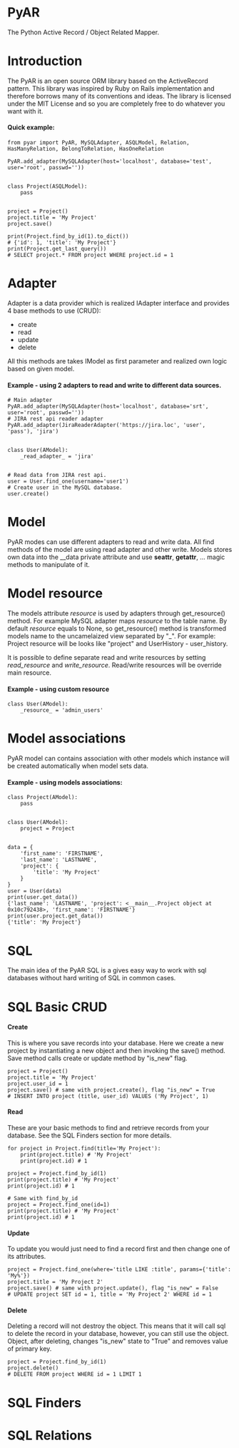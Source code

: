 PyAR
====
The Python Active Record / Object Related Mapper.


Introduction
===
The PyAR is an open source ORM library based on the ActiveRecord pattern. This library was inspired by Ruby on Rails 
implementation and therefore borrows many of its conventions and ideas. The library is licensed under the MIT License 
and so you are completely free to do whatever you want with it.

#### Quick example:
```
from pyar import PyAR, MySQLAdapter, ASQLModel, Relation, HasManyRelation, BelongToRelation, HasOneRelation
  
PyAR.add_adapter(MySQLAdapter(host='localhost', database='test', user='root', passwd=''))


class Project(ASQLModel):
    pass
    
    
project = Project()
project.title = 'My Project'
project.save()

print(Project.find_by_id(1).to_dict())
# {'id': 1, 'title': 'My Project'}
print(Project.get_last_query())
# SELECT project.* FROM project WHERE project.id = 1
```


Adapter
===
Adapter is a data provider which is realized IAdapter interface and provides 4 base methods to use (CRUD):
  * create
  * read
  * update
  * delete
  
All this methods are takes IModel as first parameter and realized own logic based on given model. 

#### Example - using 2 adapters to read and write to different data sources.
```
# Main adapter
PyAR.add_adapter(MySQLAdapter(host='localhost', database='srt', user='root', passwd=''))
# JIRA rest api reader adapter
PyAR.add_adapter(JiraReaderAdapter('https://jira.loc', 'user', 'pass'), 'jira')


class User(AModel):
    _read_adapter_ = 'jira'


# Read data from JIRA rest api.
user = User.find_one(username='user1')
# Create user in the MySQL database.
user.create()
```


Model
===
PyAR modes can use different adapters to read and write data.
All find methods of the model are using read adapter and other write.
Models stores own data into the __data private attribute and use __seattr__, __getattr__, ... magic methods 
to manipulate of it. 


Model resource
===
The models attribute _resource_ is used by adapters through get_resource() method. For example MySQL adapter 
maps _resource_ to the table name.
By default _resource_ equals to None, so get_resource() method is transformed models name to the uncamelaized view separated by "_".
For example: Project resource will be looks like "project" and UserHistory - user_history.

It is possible to define separate read and write resources by setting _read_resource_ and _write_resource_. 
Read/write resources will be override main resource.  

 
#### Example - using custom resource
```
class User(AModel):
    _resource_ = 'admin_users'

```


Model associations
===
PyAR model can contains association with other models which instance will be created automatically when model sets data.

#### Example - using models associations:
```
class Project(AModel):
    pass


class User(AModel):
    project = Project


data = {
    'first_name': 'FIRSTNAME',
    'last_name': 'LASTNAME',
    'project': {
        'title': 'My Project'
    }
}
user = User(data)
print(user.get_data())
{'last_name': 'LASTNAME', 'project': <__main__.Project object at 0x10c792438>, 'first_name': 'FIRSTNAME'}
print(user.project.get_data())
{'title': 'My Project'}
```


SQL
===
The main idea of the PyAR SQL is a gives easy way to work with sql databases without hard writing of SQL in common cases.


SQL Basic CRUD
===
#### Create
This is where you save records into your database. 
Here we create a new project by instantiating a new object and then invoking the save() method.
Save method calls create or update method by "is_new" flag.
```
project = Project()
project.title = 'My Project'
project.user_id = 1
project.save() # same with project.create(), flag "is_new" = True
# INSERT INTO project (title, user_id) VALUES ('My Project', 1)
```

#### Read
These are your basic methods to find and retrieve records from your database. 
See the SQL Finders section for more details.
```
for project in Project.find(title='My Project'):
    print(project.title) # 'My Project'
    print(project.id) # 1

project = Project.find_by_id(1)
print(project.title) # 'My Project'
print(project.id) # 1

# Same with find_by_id
project = Project.find_one(id=1)
print(project.title) # 'My Project'
print(project.id) # 1
```

#### Update
To update you would just need to find a record first and then change one of its attributes. 
```
project = Project.find_one(where='title LIKE :title', params={'title': 'My%'})
project.title = 'My Project 2'
project.save() # same with project.update(), flag "is_new" = False
# UPDATE project SET id = 1, title = 'My Project 2' WHERE id = 1
```

#### Delete
Deleting a record will not destroy the object. This means that it will call sql to delete the record in your database, 
however, you can still use the object. Object, after deleting, changes "is_new" state to "True" and removes value 
of primary key.
```
project = Project.find_by_id(1)
project.delete()
# DELETE FROM project WHERE id = 1 LIMIT 1
```


SQL Finders
===




SQL Relations
===

